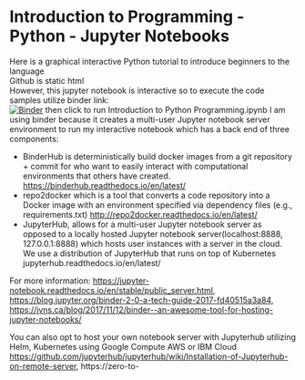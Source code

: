 # Introduction to Programming - Python - Jupyter Notebooks
Here is a graphical interactive Python tutorial to introduce beginners to the language <br />
Github is static html <br />
However, this jupyter notebook is interactive so to execute the code samples utilize binder link: <br />
[![Binder](https://mybinder.org/badge_logo.svg)](https://mybinder.org/v2/gh/compscicoach/introtoprogramming/master) then click to run Introduction to Python Programming.ipynb
I am using binder because it creates a multi-user Jupyter notebook server environment to run my interactive notebook which has a back end of three components:<br />
- BinderHub is deterministically build docker images from a git repository + commit for who want to easily interact with computational environments that others have created. https://binderhub.readthedocs.io/en/latest/<br />
- repo2docker which is a tool that converts a code repository into a Docker image with an environment specified via dependency files (e.g., requirements.txt) http://repo2docker.readthedocs.io/en/latest/<br />
- JupyterHub, allows for a multi-user Jupyter notebook server as opposed to a locally hosted Jupyter notebook server(localhost:8888, 127.0.0.1:8888) which hosts user instances with a server in the cloud. We use a distribution of JupyterHub that runs on top of Kubernetes
jupyterhub.readthedocs.io/en/latest/<br />

For more information: https://jupyter-notebook.readthedocs.io/en/stable/public_server.html, https://blog.jupyter.org/binder-2-0-a-tech-guide-2017-fd40515a3a84, https://jvns.ca/blog/2017/11/12/binder--an-awesome-tool-for-hosting-jupyter-notebooks/

You can also opt to host your own notebook server with Jupyterhub utilizing Helm, Kubernetes using Google Compute AWS or IBM Cloud https://github.com/jupyterhub/jupyterhub/wiki/Installation-of-Jupyterhub-on-remote-server, https://zero-to-

